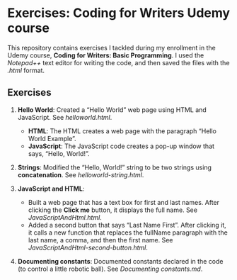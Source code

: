 # Exercises: Coding for Writers Udemy course
This repository contains exercises I tackled during my enrollment in the Udemy course, **Coding for Writers: Basic Programming**. I used the *Notepad++* text editor for writing the code, and then saved the files with the *.html* format. 
## Exercises
1. **Hello World**: Created a “Hello World” web page using HTML and JavaScript. See *helloworld.html*.
   
   * **HTML**: The HTML creates a web page with the paragraph “Hello World Example”.
   * **JavaScript**: The JavaScript code creates a pop-up window that says, “Hello, World!”.
2. **Strings**: Modified the “Hello, World!” string to be two strings using **concatenation**. See *helloworld-string.html*.
3. **JavaScript and HTML**:
   * Built a web page that has a text box for first and last names. After clicking the **Click me** button, it displays the full name. See *JavaScriptAndHtml.html*. 
   * Added a second button that says “Last Name First”. After clicking it, it calls a new function that replaces the fullName paragraph with the last name, a comma, and then the first name. See *JavaScriptAndHtml-second-button.html*.
4. **Documenting constants**: Documented constants declared in the code (to control a little robotic ball). See *Documenting constants.md*.
